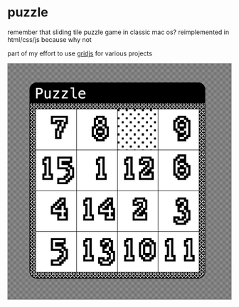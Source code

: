 # puzzle

remember that sliding tile puzzle game in classic mac os? reimplemented in html/css/js because why not

part of my effort to use [gridjs](https://github.com/endemic/gridjs) for various projects

![screenshot](https://github.com/endemic/puzzle/blob/8442a1d7abcfccc2e1a5adc6f7907d718e95eac0/images/screenshot.png)
